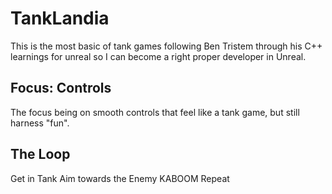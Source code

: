 # TankLandia
This is the most basic of tank games following Ben Tristem through his C++ learnings for unreal so I can become a right proper developer in Unreal. 

## Focus: Controls
The focus being on smooth controls that feel like a tank game, but still harness "fun".

## The Loop
Get in Tank
Aim towards the Enemy
KABOOM
Repeat
